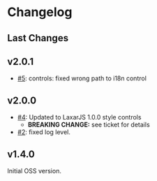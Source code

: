 # Changelog

## Last Changes


## v2.0.1

- [#5](https://github.com/LaxarJS/ax-accordion-widget/issues/5): controls: fixed wrong path to i18n control

## v2.0.0

- [#4](https://github.com/LaxarJS/ax-accordion-widget/issues/4): Updated to LaxarJS 1.0.0 style controls
    + **BREAKING CHANGE:** see ticket for details
- [#2](https://github.com/LaxarJS/ax-accordion-widget/issues/2): fixed log level.


## v1.4.0

Initial OSS version.
